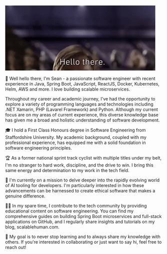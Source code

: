 ![plot](./obi-gif.gif)

👋 Well hello there, I'm Sean - a passionate software engineer with recent experience in Java, Spring Boot, JavaScript, ReactJS, Docker, Kubernetes, Helm, AWS and more. I love building scalable microservices.

Throughout my career and academic journey, I've had the opportunity to explore a variety of programming languages and technologies including .NET Xamarin, PHP (Lavarel Framework) and Python. Although my current focus are on my areas of current experience, this diverse knowledge base has given me a broad and holistic understanding of software development.

🎓 I hold a First Class Honours degree in Software Engineering from Staffordshire University. My academic background, coupled with my professional experience, has equipped me with a solid foundation in software engineering principles.

🏆 As a former national sprint track cyclist with multiple titles under my belt, I'm no stranger to hard work, discipline, and the drive to win. I bring this same energy and determination to my work in the tech field.

🌱 I'm currently on a mission to delve deeper into the rapidly evolving world of AI tooling for developers. I'm particularly interested in how these advancements can be harnessed to create ethical software that makes a genuine difference.

👨‍💻 In my spare time, I contribute to the tech community by providing educational content on software engineering. You can find my comprehensive guides on building Spring Boot microservices and full-stack applications on GitHub, and I regularly share insights and tutorials on my blog, scalablehuman.com.

🚀 My goal is to never stop learning and to always share my knowledge with others. If you're interested in collaborating or just want to say hi, feel free to reach out!
